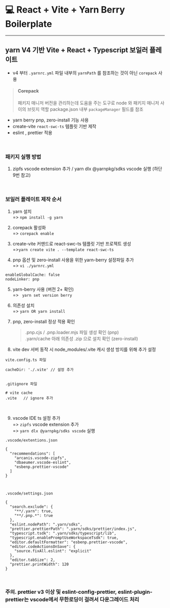 # 💻 React + Vite + Yarn Berry Boilerplate

---

## yarn V4 기반 Vite + React + Typescript 보일러 플레이트

- v4 부터 `.yarnrc.yml` 파일 내부의 `yarnPath` 를 참조하는 것이 아닌 `corepack` 사용

> #### Corepack
>
> 패키지 매니저 버전을 관리하는데 도움을 주는 도구로 node 와 패키지 매니저 사이의 브릿지 역할
> package.json 내부 `packageManager` 필드를 참조

- yarn berry pnp, zero-install 기능 사용
- create-vite `react-swc-ts` 템플릿 기반 제작
- eslint , prettier 적용

 <br/>


### 패키지 실행 방법
1. zipfs vscode extension 추가 / yarn dlx @yarnpkg/sdks vscode 실행 (하단 9번 참고)

<br/>

### 보일러 플레이트 제작 순서

1. yarn 설치 <br/>
   => `npm install -g yarn`

2. corepack 활성화 <br/>
   => `corepack enable`

3. create-vite 커맨드로 react-swc-ts 템플릿 기반 프로젝트 생성 <br/>
   =>`yarn create vite . --template react-swc-ts`

4. pnp 옵션 및 zero-install 사용을 위한 yarn-berry 설정파일 추가 <br/>
   => `vi ./yarnrc.yml`

```
enableGlobalCache: false
nodeLinker: pnp
```

5. yarn-berry 사용 (버전 2+ 확인) <br/>
   => ` yarn set version berry`

6. 의존성 설치 <br/>
   => `yarn OR yarn install`

7. pnp, zero-install 정상 적용 확인

   > .pnp.cjs / .pnp.loader.mjs 파일 생성 확인 (pnp) <br/>
   > .yarn/cache 아래 의존성 .zip 으로 설치 확인 (zero-install)

8. vite dev 서버 동작 시 node_modules/.vite 캐시 생성 방지를 위해 추가 설정

```
vite.config.ts 파일

cacheDir: './.vite' // 설정 추가


.gitignore 파일

# vite cache
.vite   // ignore 추가
```

<br/>

9. vscode IDE ts 설정 추가 <br/>
   => `zipfs` vscode extension 추가 <br/>
   => `yarn dlx @yarnpkg/sdks vscode` 실행

```
.vscode/extentions.json

{
  "recommendations": [
    "arcanis.vscode-zipfs",
    "dbaeumer.vscode-eslint",
    "esbenp.prettier-vscode"
  ]
}



.vscode/settings.json

{
  "search.exclude": {
    "**/.yarn": true,
    "**/.pnp.*": true
  },
  "eslint.nodePath": ".yarn/sdks",
  "prettier.prettierPath": ".yarn/sdks/prettier/index.js",
  "typescript.tsdk": ".yarn/sdks/typescript/lib",
  "typescript.enablePromptUseWorkspaceTsdk": true,
  "editor.defaultFormatter": "esbenp.prettier-vscode",
  "editor.codeActionsOnSave": {
    "source.fixAll.eslint": "explicit"
  },
  "editor.tabSize": 2,
  "prettier.printWidth": 120
}

```

<br/>

### 주의. prettier v3 이상 및 eslint-config-prettier, eslint-plugin-prettier는 vscode에서 무한로딩이 걸려서 다운그레이드 처리
